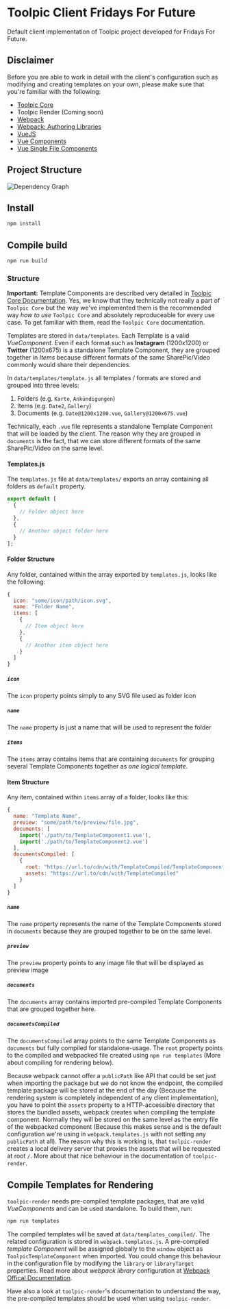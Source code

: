 # Toolpic Client Fridays For Future

Default client implementation of Toolpic project developed for Fridays For Future.

## Disclaimer

Before you are able to work in detail with the client's configuration such as modifying and creating templates on your own, please make sure that you're familiar with the following:

* [Toolpic Core](https://github.com/MauriceConrad/ToolpicCore)
* Toolpic Render (Coming soon)
* [Webpack](https://webpack.js.org)
* [Webpack: Authoring Libraries](https://webpack.js.org/guides/author-libraries/)
* [VueJS](https://vuejs.org/v2/guide/)
* [Vue Components](https://v1.vuejs.org/guide/components.html)
* [Vue Single File Components](https://vuejs.org/v2/guide/single-file-components.html)

## Project Structure

![Dependency Graph](https://dev.maurice-conrad.eu/ToolpicCore/docs/Dependency_Graph.svg)


## Install

```bash
npm install
```

## Compile build

```bash
npm run build
```


### Structure

**Important:** Template Components are described very detailed in [Toolpic Core Documentation](https://github.com/MauriceConrad/ToolpicCore). Yes, we know that they technically not really a part of `Toolpic Core` but the way we've implemented them is the recommended way *how to use* `Toolpic Core` and absolutely reproduceable for every use case. To get familiar with them, read the `Toolpic Core` documentation.

Templates are stored in `data/templates`. Each Template is a valid *VueComponent*. Even if each format such as **Instagram** (1200x1200) or **Twitter** (1200x675) is a standalone Template Component, they are grouped together in *Items* because different formats of the same SharePic/Video commonly would share their dependencies.

In `data/templates/template.js` all templates / formats are stored and grouped into three levels:
1. Folders (e.g. `Karte`, `Ankündigungen`)
2. Items (e.g. `Date2`, `Gallery`)
3. Documents (e.g. `Date@1200x1200.vue`, `Gallery@1200x675.vue`)

Technically, each `.vue` file represents a standalone Template Component that will be loaded by the client. The reason why they are grouped in `documents` is the fact, that we can store different formats of the same SharePic/Video on the same level.

#### Templates.js
The `templates.js` file at `data/templates/` exports an array containing all folders as `default` property.

```javascript
export default [
  {
    // Folder object here
  },
  {
    // Another object folder here
  }
];
```

#### Folder Structure

Any folder, contained within the array exported by `templates.js`, looks like the following:

```javascript
{
  icon: "some/icon/path/icon.svg",
  name: "Folder Name",
  items: [
    {
      // Item object here
    },
    {
      // Another item object here
    }
  ]
}
```

##### `icon`

The `icon` property points simply to any SVG file used as folder icon

##### `name`

The `name` property is just a name that will be used to represent the folder

##### `items`

The `items` array contains items that are containing `documents` for grouping several Template Components together as *one logical template*.

#### Item Structure


Any item, contained within `items` array of a folder, looks like this:

```javascript
{
  name: "Template Name",
  preview: "some/path/to/preview/file.jpg",
  documents: [
    import('./path/to/TemplateComponent1.vue'),
    import('./path/to/TemplateComponent2.vue')
  ],
  documentsCompiled: [
    {
      root: "https://url.to/cdn/with/TemplateCompiled/TemplateComponent1Compiled.vue.js",
      assets: "https://url.to/cdn/with/TemplateCompiled"
    }
  ]
}
```

##### `name`

The `name` property represents the name of the Template Components stored in `documents` because they are grouped together to be on the same level.

##### `preview`

The `preview` property points to any image file that will be displayed as preview image


##### `documents`

The `documents` array contains imported pre-compiled Template Components that are grouped together here.


##### `documentsCompiled`

The `documentsCompiled` array points to the same Template Components as `documents` but fully compiled for standalone-usage. The `root` property points to the compiled and webpacked file created using `npm run templates` (More about compiling for rendering below).

Because webpack cannot offer a `publicPath` like API that could be set just when importing the package but we do not know the endpoint, the compiled template package will be stored at the end of the day (Because the rendering system is completely independent of any client implementation), you have to point the `assets` property to a HTTP-accessible directory that stores the bundled assets, webpack creates when compiling the template component. Normally they will be stored on the same level as the entry file of the webpacked component (Because this makes sense and is the default configuration we're using in `webpack.templates.js` with not setting any `publicPath` at all). The reason why this is working is, that `toolpic-render` creates a local delivery server that proxies the assets that will be requested at root `/`. More about that nice behaviour in the documentation of `toolpic-render`.



## Compile Templates for Rendering

`toolpic-render` needs pre-compiled template packages, that are valid *VueComponents* and can be used standalone. To build them, run:

```bash
npm run templates
```

The compiled templates will be saved at `data/templates_compiled/`. The related configuration is stored in `webpack.templates.js`. A pre-compiled *template Component* will be assigned globally to the `window` object as `ToolpicTemplateComponent` when imported. You could change this behaviour in the configuration file by modifying the `library` or `libraryTarget` properties. Read more about *webpack library* configuration at [Webpack Offical Documentation](https://webpack.js.org/guides/author-libraries/).

Have also a look at `toolpic-render`'s documentation to understand the way, the pre-compiled templates should be used when using `toolpic-render`.
